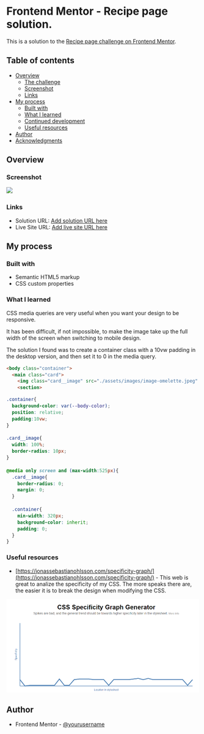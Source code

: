 # Frontend Mentor - Recipe page solution.

This is a solution to the [Recipe page challenge on Frontend Mentor](https://www.frontendmentor.io/challenges/recipe-page-KiTsR8QQKm). 

## Table of contents

- [Overview](#overview)
  - [The challenge](#the-challenge)
  - [Screenshot](#screenshot)
  - [Links](#links)
- [My process](#my-process)
  - [Built with](#built-with)
  - [What I learned](#what-i-learned)
  - [Continued development](#continued-development)
  - [Useful resources](#useful-resources)
- [Author](#author)
- [Acknowledgments](#acknowledgments)


## Overview

### Screenshot

![](./design/screenshot.jpg)


### Links

- Solution URL: [Add solution URL here](https://your-solution-url.com)
- Live Site URL: [Add live site URL here](https://your-live-site-url.com)

## My process

### Built with

- Semantic HTML5 markup
- CSS custom properties


### What I learned

CSS media queries are very useful when you want your design to be responsive.

It has been difficult, if not impossible, to make the image take up the full width of the screen when switching to mobile design.

The solution I found was to create a container class with a 10vw padding in the desktop version, and then set it to 0 in the media query.

```html
<body class="container">
  <main class="card">
    <img class="card__image" src="./assets/images/image-omelette.jpeg" alt="image-omelette">
    <section>
```

```css
.container{
  background-color: var(--body-color);
  position: relative;
  padding:10vw;
}

.card__image{
  width: 100%;
  border-radius: 10px;
}

@media only screen and (max-width:525px){
  .card__image{
    border-radius: 0;
    margin: 0;
  }

  .container{
    min-width: 320px;
    background-color: inherit;
    padding: 0;
  }
}
```

### Useful resources

- [https://jonassebastianohlsson.com/specificity-graph/](https://jonassebastianohlsson.com/specificity-graph/) - This web is great to analize the specificity of my CSS. The more speaks there are, the easier it is to break the design when modifying the CSS.

![](./design/CSS_Specificity.png)


## Author

- Frontend Mentor - [@yourusername](https://www.frontendmentor.io/profile/yourusername)
